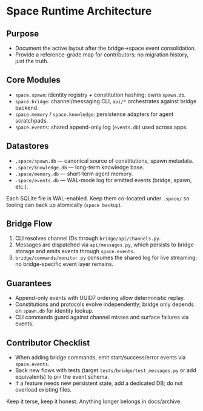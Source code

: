 # Space Runtime Architecture

## Purpose
- Document the active layout after the bridge→space event consolidation.
- Provide a reference-grade map for contributors; no migration history, just the truth.

## Core Modules
- `space.spawn`: identity registry + constitution hashing; owns `spawn.db`.
- `space.bridge`: channel/messaging CLI, `api/*` orchestrates against bridge backend.
- `space.memory` / `space.knowledge`: persistence adapters for agent scratchpads.
- `space.events`: shared append-only log (`events.db`) used across apps.

## Datastores
- `.space/spawn.db` — canonical source of constitutions, spawn metadata.
- `.space/knowledge.db` — long-term knowledge base.
- `.space/memory.db` — short-term agent memory.
- `.space/events.db` — WAL-mode log for emitted events (bridge, spawn, etc.).

Each SQLite file is WAL-enabled. Keep them co-located under `.space/` so tooling can back up atomically (`space backup`).

## Bridge Flow
1. CLI resolves channel IDs through `bridge/api/channels.py`.
2. Messages are dispatched via `api/messages.py`, which persists to bridge storage and emits events through `space.events`.
3. `bridge/commands/monitor.py` consumes the shared log for live streaming; no bridge-specific event layer remains.

## Guarantees
- Append-only events with UUID7 ordering allow deterministic replay.
- Constitutions and protocols evolve independently; bridge only depends on `spawn.db` for identity lookup.
- CLI commands guard against channel misses and surface failures via events.

## Contributor Checklist
- When adding bridge commands, emit start/success/error events via `space.events`.
- Back new flows with tests (target `tests/bridge/test_messages.py` or add equivalents) to pin the event schema.
- If a feature needs new persistent state, add a dedicated DB; do not overload existing files.

Keep it terse, keep it honest. Anything longer belongs in docs/archive.
